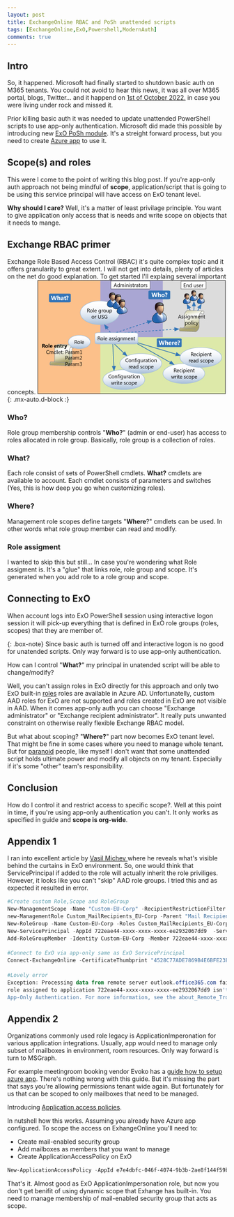 ```yaml
---
layout: post
title: ExchangeOnline RBAC and PoSh unattended scripts
tags: [ExchangeOnline,ExO,Powershell,ModernAuth]
comments: true
---
```

## Intro
So, it happened. Microsoft had finally started to shutdown basic auth on M365 tenants. You could not avoid to hear this news, it was all over M365 portal, blogs, Twitter... and it happend on [1st of October 2022.](https://techcommunity.microsoft.com/t5/exchange-team-blog/exchange-online-email-applications-stopped-signing-in-or-keep/ba-p/3641943) in case you were living under rock and missed it.

Prior killing basic auth it was needed to update unattended PowerShell scripts to use app-only authentication. Microsoft did made this possible by introducing new [ExO PoSh module](https://learn.microsoft.com/en-us/powershell/exchange/app-only-auth-powershell-v2?view=exchange-ps). It's a streight forward process, but you need to create [Azure app](https://learn.microsoft.com/en-us/azure/active-directory/develop/app-objects-and-service-principals) to use it. 

## Scope(s) and roles
This were I come to the point of writing this blog post. If you're app-only auth approach not being mindful of **scope**, application/script that is going to be using this service principal will have access on ExO tenant level.

**Why should I care?**  Well, it's a matter of least privilage principle. You want to give application only access that is needs and write scope on objects that it needs to mange. 

## Exchange RBAC primer

Exchange Role Based Access Control (RBAC) it's quite complex topic and it offers granularity to great extent. I will not get into details, plenty of articles on the net do good explanation. To get started I'll explaing several important concepts.
![RBAC](../assets/img/rbac.jpg){: .mx-auto.d-block :}

### Who?
Role group membership controls "**Who?**" (admin or end-user) has access to roles allocated in role group. Basically, role group is a collection of roles.
### What?
Each role consist of sets of PowerShell cmdlets. **What?** cmdlets are available to account. Each cmdlet consists of parameters and switches (Yes, this is how deep you go when customizing roles).
### Where?
Management role scopes define targets "**Where**?" cmdlets can be used. In other words what role group member can read and modify. 

### Role assigment
I wanted to skip this but still... In case you're wondering what Role assigment is. It's a "glue" that links role, role group and scope. It's generated when you add role to a role group and scope.

## Connecting to ExO
When account logs into ExO PowerShell session using interactive logon session it will pick-up everything that is defined in ExO role groups (roles, scopes) that they are member of.

{: .box-note}
Since basic auth is turned off and interactive logon is no good for unatended scripts. Only way forward is to use app-only authentication. 

How can I control "**What?**" my principal in unatended script  will be able to change/modify?

Well, you can't assign roles in ExO directly for this approach and only two ExO built-in [roles](https://learn.microsoft.com/en-us/powershell/exchange/app-only-auth-powershell-v2?view=exchange-ps#step-5-assign-azure-ad-roles-to-the-application) roles are available in Azure AD. Unfortunatelly, custom AAD roles for ExO are not supported and roles created in ExO are not visible in AAD. When it comes app-only auth you can choose "Exchange administrator" or "Exchange recipient administrator". It really puts unwanted constraint on otherwise really flexible Exchange RBAC model.

But what about scoping? "**Where?**" part now becomes ExO tenant level. That might be fine in some cases where you need to manage whole tenant. But for [paranoid](https://www.youtube.com/watch?v=uk_wUT1CvWM) people, like myself I don't want that some unattended script holds ultimate power and modify all objects on my tenant. Especially if it's some "other" team's responsibility. 

## Conclusion
How do I control it and restrict access to specific scope?. Well at this point in time, if you're using app-only authentication you can't. It only works as specified in guide and **scope is org-wide**.

## Appendix 1
I ran into excellent article by [Vasil Michev
](https://www.michev.info/Blog/Post/4027/more-on-service-principal-permissions-in-exchange-online) where he reveals what's visible behind the curtains in ExO environment. So, one would think that ServicePrincipal if added to the role will actually inherit the role priviliges. However, it looks like you can't "skip" AAD role groups. I tried this and as expected it resulted in error.

```powershell
#Create custom Role,Scope and RoleGroup
New-ManagementScope -Name "Custom-EU-Corp" -RecipientRestrictionFilter "(PrimarySmtpAddress -like '*@evilcorp.com'"
new-ManagementRole Custom_MailRecipients_EU-Corp -Parent "Mail Recipients"
New-RoleGroup -Name Custom-EU-Corp -Roles Custom_MailRecipients_EU-Corp -CustomRecipientWriteScope "Custom-EU-Corp"
New-ServicePrincipal -AppId 722eae44-xxxx-xxxx-xxxx-ee2932067dd9  -ServiceId 00000002-0000-0ff1-ce00-000000000000
Add-RoleGroupMember -Identity Custom-EU-Corp -Member 722eae44-xxxx-xxxx-xxxx-ee2932067dd9 

#Connect to ExO via app-only same as ExO ServicePrincipal
Connect-ExchangeOnline -CertificateThumbprint "4528C77ADE7869B4E6BFE23EEE9FBE70B48181F0" -AppId 722eae44-xxxx-xxxx-xxxx-ee2932067dd9 -Organization M365Bxxxxxxx.onmicrosoft.com

#Lovely error
Exception: Processing data from remote server outlook.office365.com failed with the following error message: [AuthZRequestId=ac4bc3f3-795d-444f-81dc-b94c8bc24941][FailureCategory=AuthZ-CmdletAccessDeniedException] The
role assigned to application 722eae44-xxxx-xxxx-xxxx-ee2932067dd9 isn't supported in this scenario. Please check online documentation for assigning correct Directory Roles to Azure AD Application for EXO
App-Only Authentication. For more information, see the about_Remote_Troubleshooting Help topic.
```

## Appendix 2

Organizations commonly used role legacy is ApplicationImperonation for various application integrations. Usually, app would need to manage only subset of mailboxes in environment, room resources. Only way forward is turn to MSGraph.

For example meetingroom booking vendor Evoko has a [guide how to setup azure app](https://support.meetevoko.com/hc/en-us/articles/360019252551-Register-oAuth-with-EWS-for-Microsoft-365-and-Evoko-Home). There's nothing wrong with this guide. But it's missing the part that says you're allowing permissions tenant wide again. But fortunately for us that can be scoped to only mailboxes that need to be managed.

Introducing [Application access policies](https://learn.microsoft.com/en-us/graph/auth-limit-mailbox-access). 

In nutshell how this works. Assuming you already have Azure app configured. To scope the access on ExhangeOnline you'll need to:
- Create mail-enabled security group
- Add mailboxes as members that you want to manage
- Create ApplicationAccessPolicy on ExO
```powershell
New-ApplicationAccessPolicy -AppId e7e4dbfc-046f-4074-9b3b-2ae8f144f59b -PolicyScopeGroupId EvokoUsers@contoso.com -AccessRight RestrictAccess -Description "Restrict this app to members of distribution group EvokoUsers."
```
That's it. Almost good as ExO ApplicationImpersonation role, but now you don't get benifit of using dynamic scope that Exhange has built-in. You need to manage membership of  mail-enabled security group that acts as scope.